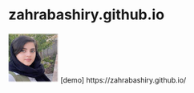 # zahrabashiry.github.io

<img src="https://github.com/zahrabashiry/zahrabashiry.github.io/blob/master/Untitled-1.jpg">
[demo] https://zahrabashiry.github.io/
